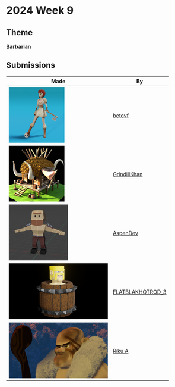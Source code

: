 # 2024 Week 9


## Theme

**Barbarian**


## Submissions

| Made | By |
|------|----|
| <img src="./betovf/barbarian-girl.png" height="150" /> | [betovf](./betovf/) |
| <img src="./GrindillKhan/Weekly_02-26-24_Barbarian_GrindillKhan.jpg" height="150" /> | [GrindillKhan](./GrindillKhan/) |
| <img src="./AspenDev/image.png" height="150" /> | [AspenDev](./AspenDev/) |
| <img src="./FLATBLAKHOTROD_3/Barb_06.png" height="150" /> | [FLATBLAKHOTROD_3](./FLATBLAKHOTROD_3/) |
| <img src="./RikuA/barbari.png" height="150" /> | [Riku A](./RikuA/) |
